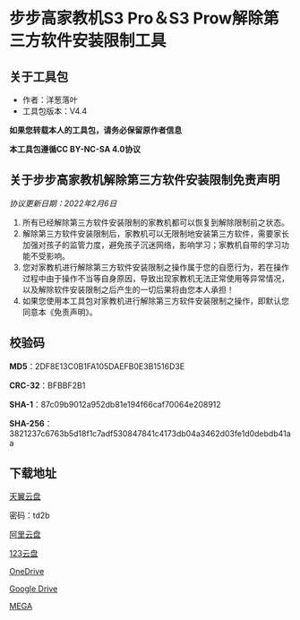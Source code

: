 # 步步高家教机S3 Pro＆S3 Prow解除第三方软件安装限制工具

## 关于工具包
- 作者：洋葱落叶
- 工具包版本：V4.4

**如果您转载本人的工具包，请务必保留原作者信息**

**本工具包遵循CC BY-NC-SA 4.0协议**

## 关于步步高家教机解除第三方软件安装限制免责声明
*协议更新日期：2022年2月6日*
1. 所有已经解除第三方软件安装限制的家教机都可以恢复到解除限制前之状态。
2. 解除第三方软件安装限制后，家教机可以无限制地安装第三方软件，需要家长加强对孩子的监管力度，避免孩子沉迷网络，影响学习；家教机自带的学习功能不受影响。
3. 您对家教机进行解除第三方软件安装限制之操作属于您的自愿行为，若在操作过程中由于操作不当等自身原因，导致出现家教机无法正常使用等异常情况，以及解除软件安装限制之后产生的一切后果将由您本人承担！
4. 如果您使用本工具包对家教机进行解除第三方软件安装限制之操作，即默认您同意本《免责声明》。

## 校验码
**MD5**：2DF8E13C0B1FA105DAEFB0E3B1516D3E

**CRC-32**：BFBBF2B1

**SHA-1**：87c09b9012a952db81e194f66caf70064e208912

**SHA-256**：3821237c6763b5d18f1c7adf530847841c4173db04a3462d03fe1d0debdb41aa

## 下载地址
[天翼云盘](https://cloud.189.cn/t/fyAzYn22Uzua)

密码：td2b

[阿里云盘](https://www.aliyundrive.com/s/LyPKVkseAxE)

[123云盘](https://www.123pan.com/s/FbyrVv-whqBH)

[OneDrive](https://dljz-my.sharepoint.com/:f:/g/personal/ycly_nii_ink/En7mb_gys-RGg3wg3kdxiCQBonmfw6EgLaksGuvhAfSxLA?e=gb4b79)

[Google Drive](https://drive.google.com/drive/folders/1-EG6Js500XDp0lBWmj8d4naIJZTVvr5J)

[MEGA](https://mega.nz/folder/UPVh2ARY#6qZs_QM0IgrYmhFQVLX2yg)
